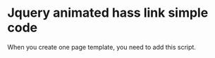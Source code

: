 # Jquery animated hass link simple code
When you create one page template, you need to add this script.
